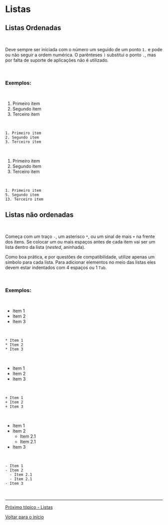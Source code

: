 # Listas  

## Listas Ordenadas  

<br>

Deve sempre ser iniciada com o número um seguido de um ponto `1.` e pode ou não seguir a ordem numérica. O parênteses `)` substitui o ponto `.`, mas por falta de suporte de aplicações não é utilizado.

<br>
  
### Exemplos:  

<br>

1. Primeiro item  
2. Segundo item  
3. Terceiro item  

<br>

```
1. Primeiro item  
2. Segundo item  
3. Terceiro item  
```
<br>

1. Primeiro item  
5. Segundo item  
13. Terceiro item  

<br>

```
1. Primeiro item  
5. Segundo item  
13. Terceiro item  
```

## Listas não ordenadas  

<br>

Começa com um traço `-`, um asterisco `*`, ou um sinal de mais `+` na frente dos itens. Se colocar um ou mais espaços antes de cada item vai ser um lista dentro da lista (*nested*, aninhada).  

Como boa prática, e por questões de compatibilidade, utilize apenas um símbolo para cada lista. Para adicionar elementos no meio das listas eles devem estar indentados com 4 espaços ou 1 `Tab`.

<br>
  
### Exemplos:  

<br>

* Item 1
* Item 2
* Item 3

<br>

```
* Item 1
* Item 2
* Item 3
```

<br>

+ Item 1
+ Item 2
+ Item 3

<br>

```
+ Item 1
+ Item 2
+ Item 3
```

<br>

- Item 1
- Item 2
  - Item 2.1
  - Item 2.1
- Item 3

<br>

```
- Item 1
- Item 2
  - Item 2.1
  - Item 2.1
- Item 3
```

<br>

---
  
[Próximo tópico - Listas](listas.md)  
  
[Voltar para o início](README.md)  
